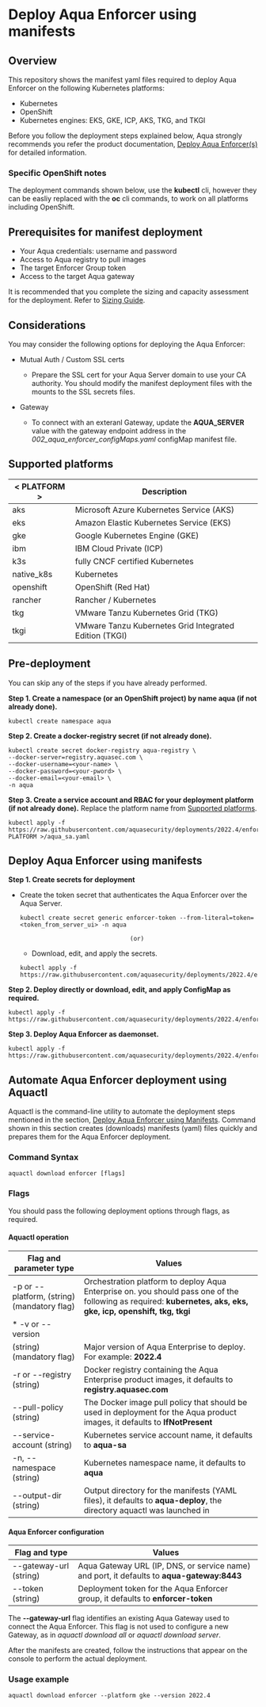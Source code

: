 
# Deploy Aqua Enforcer using manifests
## Overview

This repository shows the manifest yaml files required to deploy Aqua Enforcer on the following Kubernetes platforms:
* Kubernetes 
* OpenShift 
* Kubernetes engines: EKS, GKE, ICP, AKS, TKG, and TKGI

Before you follow the deployment steps explained below, Aqua strongly recommends you refer the product documentation, [Deploy Aqua Enforcer(s)](https://docs.aquasec.com/v6.5/docs/deploy-k8s-aqua-enforcers) for detailed information.

### Specific OpenShift notes
The deployment commands shown below, use the **kubectl** cli, however they can be easliy replaced with the **oc** cli commands, to work on all platforms including OpenShift.

## Prerequisites for manifest deployment

- Your Aqua credentials: username and password
- Access to Aqua registry to pull images
- The target Enforcer Group token 
- Access to the target Aqua gateway 

It is recommended that you complete the sizing and capacity assessment for the deployment. Refer to [Sizing Guide](https://docs.aquasec.com/v6.5/docs/sizing-guide).

## Considerations

You may consider the following options for deploying the Aqua Enforcer:

- Mutual Auth / Custom SSL certs

  - Prepare the SSL cert for your Aqua Server domain to use your CA authority. You should modify the manifest deployment files with the mounts to the SSL secrets files. 

- Gateway
  
  - To connect with an exteranl Gateway, update the **AQUA_SERVER** value with the gateway endpoint address in the *002_aqua_enforcer_configMaps.yaml* configMap manifest file.

## Supported platforms
| < PLATFORM >              | Description                                                  |
| ---------------------- | ------------------------------------------------------------ |
| aks | Microsoft Azure Kubernetes Service (AKS)    |
| eks | Amazon Elastic Kubernetes Service (EKS) |
| gke | Google Kubernetes Engine (GKE) |
| ibm | IBM Cloud Private (ICP) |
| k3s | fully CNCF certified Kubernetes |
| native_k8s | Kubernetes |
| openshift | OpenShift (Red Hat) |
| rancher | Rancher / Kubernetes |
| tkg | VMware Tanzu Kubernetes Grid (TKG) |
| tkgi | VMware Tanzu Kubernetes Grid Integrated Edition (TKGI) |

## Pre-deployment
You can skip any of the steps if you have already performed.

**Step 1. Create a namespace (or an OpenShift project) by name aqua (if not already done).**

   ```SHELL
   kubectl create namespace aqua
   ```

**Step 2. Create a docker-registry secret (if not already done).**

```SHELL
kubectl create secret docker-registry aqua-registry \
--docker-server=registry.aquasec.com \
--docker-username=<your-name> \
--docker-password=<your-pword> \
--docker-email=<your-email> \
-n aqua
   ```

**Step 3. Create a service account and RBAC for your deployment platform (if not already done).** Replace the platform name from [Supported platforms](#supported-platforms).

   ```SHELL
   kubectl apply -f https://raw.githubusercontent.com/aquasecurity/deployments/2022.4/enforcers/aqua_enforcer/kubernetes_and_openshift/manifests/001_aqua_enforcer_rbac/< PLATFORM >/aqua_sa.yaml
   ```

## Deploy Aqua Enforcer using manifests

**Step 1. Create secrets for deployment**

   * Create the token secret that authenticates the Aqua Enforcer over the Aqua Server.

      ```SHELL
      kubectl create secret generic enforcer-token --from-literal=token=<token_from_server_ui> -n aqua
      ```

                                        (or)

     * Download, edit, and apply the secrets.

      ```SHELL
      kubectl apply -f https://raw.githubusercontent.com/aquasecurity/deployments/2022.4/enforcers/aqua_enforcer/kubernetes_and_openshift/manifests/003_aqua_enforcer_secrets.yaml
      ```    

**Step 2. Deploy directly or download, edit, and apply ConfigMap as required.**

```SHELL
kubectl apply -f https://raw.githubusercontent.com/aquasecurity/deployments/2022.4/enforcers/aqua_enforcer/kubernetes_and_openshift/manifests/002_aqua_enforcer_configMap.yaml
```

**Step 3. Deploy Aqua Enforcer as daemonset.**

```SHELL
kubectl apply -f https://raw.githubusercontent.com/aquasecurity/deployments/2022.4/enforcers/aqua_enforcer/kubernetes_and_openshift/manifests/004_aqua_enforcer_daemonset.yaml
```

## Automate Aqua Enforcer deployment using Aquactl
Aquactl is the command-line utility to automate the deployment steps mentioned in the section, [Deploy Aqua Enforcer using Manifests](#deploy-aqua-enforcer-using-manifests). Command shown in this section creates (downloads) manifests (yaml) files quickly and prepares them for the Aqua Enforcer deployment.

### Command Syntax

```SHELL
aquactl download enforcer [flags]
```

### Flags
You should pass the following deployment options through flags, as required.

#### Aquactl operation

Flag and parameter type              | Values                                                |
| ---------------------- | ------------------------------------------------------------ |
| -p or --platform, (string) (mandatory flag) | Orchestration platform to deploy Aqua Enterprise on. you should pass one of the following as required: **kubernetes, aks, eks, gke, icp, openshift, tkg, tkgi**    |
| * -v or --version
(string) (mandatory flag) | Major version of Aqua Enterprise to deploy. For example: **2022.4** |
| -r or --registry (string) | Docker registry containing the Aqua Enterprise product images, it defaults to **registry.aquasec.com** |
| --pull-policy (string) | The Docker image pull policy that should be used in deployment for the Aqua product images, it defaults to **IfNotPresent** |
| --service-account (string) | Kubernetes service account name, it defaults to **aqua-sa** |
| -n, --namespace (string) | Kubernetes namespace name, it defaults to **aqua** |
| --output-dir (string) | Output directory for the manifests (YAML files), it defaults to **aqua-deploy**, the directory aquactl was launched in |

#### Aqua Enforcer configuration

Flag and type              | Values                                                |
| ---------------------- | ------------------------------------------------------------ |
| --gateway-url (string) | Aqua Gateway URL (IP, DNS, or service name) and port, it defaults to **aqua-gateway:8443**|
| --token (string) | Deployment token for the Aqua Enforcer group, it defaults to **enforcer-token**|

The **--gateway-url** flag identifies an existing Aqua Gateway used to connect the Aqua Enforcer. This flag is not used to configure a new Gateway, as in *aquactl download all* or *aquactl download server*.

After the manifests are created, follow the instructions that appear on the console to perform the actual deployment.

### Usage example 

```SHELL
aquactl download enforcer --platform gke --version 2022.4
```